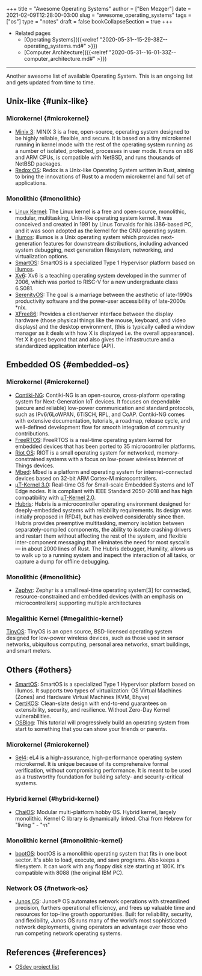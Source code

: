 +++
title = "Awesome Operating Systems"
author = ["Ben Mezger"]
date = 2021-02-09T12:28:00-03:00
slug = "awesome_operating_systems"
tags = ["os"]
type = "notes"
draft = false
bookCollapseSection = true
+++

-   Related pages
    -   [Operating Systems]({{<relref "2020-05-31--15-29-38Z--operating_systems.md#" >}})
    -   [Computer Architecture]({{<relref "2020-05-31--16-01-33Z--computer_architecture.md#" >}})

---

Another awesome list of available Operating System. This is an ongoing list and
gets updated from time to time.


## Unix-like {#unix-like}


### Microkernel {#microkernel}

-   [Minix 3](https://www.minix3.org/): MINIX 3 is a free, open-source, operating system designed to be
    highly reliable, flexible, and secure. It is based on a tiny microkernel
    running in kernel mode with the rest of the operating system running as a
    number of isolated, protected, processes in user mode. It runs on x86 and ARM
    CPUs, is compatible with NetBSD, and runs thousands of NetBSD packages.
-   [Redox OS](https://www.redox-os.org/): Redox is a Unix-like Operating System written in Rust, aiming to
    bring the innovations of Rust to a modern microkernel and full set of
    applications.


### Monolithic {#monolithic}

-   [Linux Kernel](https://kernel.org): The Linux kernel is a free and open-source, monolithic, modular,
    multitasking, Unix-like operating system kernel. It was conceived and created
    in 1991 by Linus Torvalds for his i386-based PC, and it was soon adopted as
    the kernel for the GNU operating system.
-   [illumos](https://illumos.org/): illumos is a Unix operating system which provides next-generation
    features for downstream distributions, including advanced system debugging,
    next generation filesystem, networking, and virtualization options.
-   [SmartOS](https://docs.smartos.org/): SmartOS is a specialized Type 1 Hypervisor platform based on [illumos](https://illumos.org/).
-   [Xv6](https://pdos.csail.mit.edu/6.828/2020/xv6.html): Xv6 is a teaching operating system developed in the summer of 2006, which
    was ported to RISC-V for a new undergraduate class 6.S081.
-   [SerenityOS](https://www.serenityos.org/): The goal is a marriage between the aesthetic of late-1990s
    productivity software and the power-user accessibility of late-2000s \*nix.
-   [XFree86](https://www.xfree86.org/): Provides a client/server interface between the display hardware (those
    physical things like the mouse, keyboard, and video displays) and the desktop
    environment, (this is typically called a window manager as it deals with how X
    is displayed i.e. the overall appearance). Yet X it goes beyond that and also
    gives the infrastructure and a standardized application interface (API).


## Embedded OS {#embedded-os}


### Microkernel {#microkernel}

-   [Contiki-NG](https://github.com/contiki-ng/contiki-ng): Contiki-NG is an open-source, cross-platform operating system for
    Next-Generation IoT devices. It focuses on dependable (secure and reliable)
    low-power communication and standard protocols, such as IPv6/6LoWPAN, 6TiSCH,
    RPL, and CoAP. Contiki-NG comes with extensive documentation, tutorials, a
    roadmap, release cycle, and well-defined development flow for smooth
    integration of community contributions.
-   [FreeRTOS](https://www.freertos.org/): FreeRTOS is a real-time operating system kernel for embedded devices
    that has been ported to 35 microcontroller platforms.
-   [Riot OS](https://www.riot-os.org/): RIOT is a small operating system for networked, memory-constrained
    systems with a focus on low-power wireless Internet of Things devices.
-   [Mbed](https://os.mbed.com/): Mbed is a platform and operating system for internet-connected devices
    based on 32-bit ARM Cortex-M microcontrollers.
-   [μT-Kernel 3.0](https://github.com/tron-forum/mtkernel%5F3): Real-time OS for Small-scale Embedded Systems and IoT Edge
    nodes. It is compliant with IEEE Standard 2050-2018 and has high compatibility
    with [μT-Kernel 2.0](https://www.tron.org/download/index.php?route=product/category&path=50).
-   [Hubris](https://github.com/oxidecomputer/hubris): Hubris is a microcontroller operating environment designed for
    deeply-embedded systems with reliability requirements. Its design was
    initially proposed in RFD41, but has evolved considerably since then. Hubris
    provides preemptive multitasking, memory isolation between separately-compiled
    components, the ability to isolate crashing drivers and restart them without
    affecting the rest of the system, and flexible inter-component messaging that
    eliminates the need for most syscalls — in about 2000 lines of Rust. The
    Hubris debugger, Humility, allows us to walk up to a running system and
    inspect the interaction of all tasks, or capture a dump for offline debugging.


### Monolithic {#monolithic}

-   [Zephyr](https://zephyrproject.org/): Zephyr is a small real-time operating system[3] for connected,
    resource-constrained and embedded devices (with an emphasis on
    microcontrollers) supporting multiple architectures


### Megalithic Kernel {#megalithic-kernel}

[TinyOS](https://github.com/tinyos/tinyos-main): TinyOS is an open source, BSD-licensed operating system designed for
low-power wireless devices, such as those used in sensor networks, ubiquitous
computing, personal area networks, smart buildings, and smart meters.


## Others {#others}

-   [SmartOS](https://www.joyent.com/smartos): SmartOS is a specialized Type 1 Hypervisor platform based on illumos.
    It supports two types of virtualization: OS Virtual Machines (Zones) and
    Hardware Virtual Machines (KVM, Bhyve)
-   [CertiKOS](https://flint.cs.yale.edu/certikos/index.html): Clean-slate design with end-to-end guarantees on extensibility,
    security, and resilience. Without Zero-Day Kernel vulnerabilities.
-   [OSBlog](https://osblog.stephenmarz.com/): This tutorial will progressively build an operating system from start
    to something that you can show your friends or parents.


### Microkernel {#microkernel}

-   [Sel4](https://sel4.systems/): eL4 is a high-assurance, high-performance operating system microkernel.
    It is unique because of its comprehensive formal verification, without
    compromising performance. It is meant to be used as a trustworthy foundation
    for building safety- and security-critical systems.


### Hybrid kernel {#hybrid-kernel}

-   [ChaiOS](https://github.com/ChaiSoft/ChaiOS): Modular multi-platform hobby OS. Hybrid kernel, largely monolithic.
    Kernel C library is dynamically linked. Chai from Hebrew for "living " - "חי"


### Monolithic kernel {#monolithic-kernel}

-   [bootOS](https://github.com/nanochess/bootOS):  bootOS is a monolithic operating system that fits in one boot sector.
    It's able to load, execute, and save programs. Also keeps a filesystem. It can
    work with any floppy disk size starting at 180K. It's compatible with 8088
    (the original IBM PC).


### Network OS {#network-os}

-   [Junos OS](https://www.juniper.net/us/en/products/network-operating-system/junos-os.html): Junos® OS automates network operations with streamlined precision,
    furthers operational efficiency, and frees up valuable time and resources for
    top-line growth opportunities. Built for reliability, security, and
    flexibility, Junos OS runs many of the world’s most sophisticated network
    deployments, giving operators an advantage over those who run competing
    network operating systems.


## References {#references}

-   [OSdev project list](https://wiki.osdev.org/Projects)
